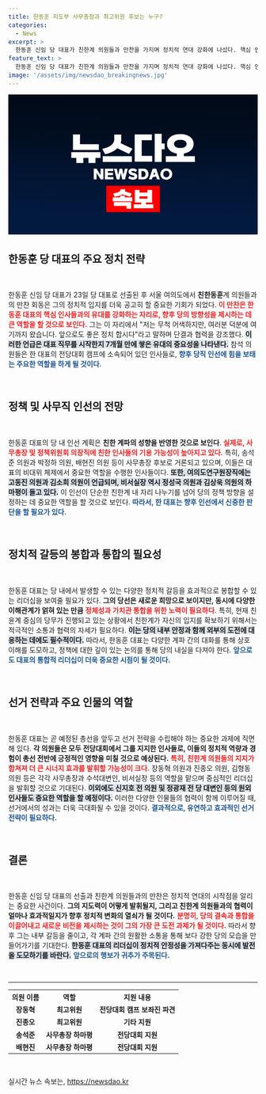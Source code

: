 ```yaml
---
title: 한동훈 지도부 사무총장과 최고위원 후보는 누구?
categories:
  - News
excerpt: >
  한동훈 신임 당 대표가 친한계 의원들과 만찬을 가지며 정치적 연대 강화에 나섰다. 핵심 인사 기용 여부가 주목받는 가운데, “팀 한동훈” 결집이 향후 당의 방향성을 좌우할 전망이다. 클릭해서 자세한 내용을 확인해보세요!
feature_text: >
  한동훈 신임 당 대표가 친한계 의원들과 만찬을 가지며 정치적 연대 강화에 나섰다. 핵심 인사 기용 여부가 주목받는 가운데, “팀 한동훈” 결집이 향후 당의 방향성을 좌우할 전망이다. 클릭해서 자세한 내용을 확인해보세요!
image: '/assets/img/newsdao_breakingnews.jpg'
---
```


<p><img src="/assets/img/newsdao_breakingnews.jpg" alt="implanttips 속보" /></p>

<h2 data-ke-size="size26">한동훈 당 대표의 주요 정치 전략</h2>

<p data-ke-size="size16">&nbsp;</p>

<p>한동훈 신임 당 대표가 23일 당 대표로 선출된 후 서울 여의도에서 <b>친한동훈</b>계 의원들과의 만찬 회동은 그의 정치적 입지를 더욱 공고히 할 중요한 기회가 되었다. <b><span style="color: #ee2323;">이 만찬은 한동훈 대표의 핵심 인사들과의 유대를 강화하는 자리로, 향후 당의 방향성을 제시하는 데 큰 역할을 할 것으로 보인다.</span></b> 그는 이 자리에서 "저는 무척 어색하지만, 여러분 덕분에 여기까지 왔습니다. 앞으로도 좋은 정치 합시다"라고 말하며 단결과 협력을 강조했다. <b><span style="background-color: #21538527;">이러한 언급은 대표 직무를 시작한지 7개월 만에 쌓은 유대의 중요성을 나타낸다.</span></b> 참석 의원들은 한 대표의 전당대회 캠프에 소속되어 있던 인사들로, <b><span style="color: #1a5490;">향후 당직 인선에 힘을 보태는 주요한 역할을 하게 될 것이다.</span></b></p>

<p data-ke-size="size16">&nbsp;</p>

<h2 data-ke-size="size26">정책 및 사무직 인선의 전망</h2>

<p data-ke-size="size16">&nbsp;</p>

<p>한동훈 대표의 당 내 인선 계획은 <b>친한 계파의 성향을 반영한 것으로 보인다</b>. <b><span style="color: #ee2323;">실제로, 사무총장 및 정책위원회 의장직에 친한 인사들의 기용 가능성이 높아지고 있다.</span></b> 특히, 송석준 의원과 박정하 의원, 배현진 의원 등이 사무총장 후보로 거론되고 있으며, 이들은 대표의 비대위 체제에서 중요한 역할을 수행한 인사들이다. <b><span style="background-color: #21538527;">또한, 여의도연구원장직에는 고동진 의원과 김소희 의원이 언급되며, 비서실장 역시 정성국 의원과 김상욱 의원의 하마평이 돌고 있다.</span></b> 이 인선이 단순한 친한계 내 자리 나누기를 넘어 당의 정책 방향을 설정하는 데 중요한 역할을 할 것으로 보인다. <b><span style="color: #1a5490;">따라서, 한 대표는 향후 인선에서 신중한 판단을 할 필요가 있다.</span></b></p>

<p data-ke-size="size16">&nbsp;</p>

<h2 data-ke-size="size26">정치적 갈등의 봉합과 통합의 필요성</h2>

<p data-ke-size="size16">&nbsp;</p>

<p>한동훈 대표는 당 내에서 발생할 수 있는 다양한 정치적 갈등을 효과적으로 봉합할 수 있는 리더십을 보여줄 필요가 있다. <b>그의 당선은 새로운 희망으로 보이지만, 동시에 다양한 이해관계가 얽혀 있는 만큼</b> <b><span style="color: #ee2323;">정체성과 가치관 통합을 위한 노력이 필요하다.</span></b> 특히, 현재 친윤계 중심의 당무가 진행되고 있는 상황에서 친한계가 자신의 입지를 확보하기 위해서는 적극적인 소통과 협력의 자세가 필요하다. <b><span style="background-color: #21538527;">이는 당의 내부 안정과 함께 외부의 도전에 대응하는 데에도 필수적이다.</span></b> 따라서, 한동훈 대표는 다양한 계파 간의 대화를 통해 상호 이해를 도모하고, 정책에 대한 깊이 있는 논의를 통해 당의 내실을 다져야 한다. <b><span style="color: #1a5490;">앞으로도 대표의 통합적 리더십이 더욱 중요한 시점이 될 것이다.</span></b></p>

<p data-ke-size="size16">&nbsp;</p>

<h2 data-ke-size="size26">선거 전략과 주요 인물의 역할</h2>

<p data-ke-size="size16">&nbsp;</p>

<p>한동훈 대표는 곧 예정된 총선을 앞두고 선거 전략을 수립해야 하는 중요한 과제에 직면해 있다. <b>각 의원들은 모두 전당대회에서 그를 지지한 인사들로, 이들의 정치적 역량과 경험이 총선 전반에 긍정적인 영향을 미칠 것으로 예상된다.</b> <b><span style="color: #ee2323;">특히, 친한계 의원들의 지지가 합쳐져 더 큰 시너지 효과를 발휘할 가능성이 크다.</span></b> 장동혁 의원과 진종오 의원, 김형동 의원 등은 각각 사무총장과 수석대변인, 비서실장 등의 역할을 맡으며 중심적인 리더십을 발휘할 것으로 기대된다. <b><span style="background-color: #21538527;">이외에도 신지호 전 의원 및 정광재 전 당 대변인 등의 원외 인사들도 중요한 역할을 할 예정이다.</span></b> 이러한 다양한 인물들의 협력이 함께 이루어질 때, 선거에서의 성과는 더욱 극대화될 수 있을 것이다. <b><span style="color: #1a5490;">결과적으로, 유연하고 효과적인 선거 전략이 필요하다.</span></b></p>

<p data-ke-size="size16">&nbsp;</p>

<h2 data-ke-size="size26">결론</h2>

<p data-ke-size="size16">&nbsp;</p>

<p>한동훈 신임 당 대표의 선출과 친한계 의원들과의 만찬은 정치적 연대의 시작점을 알리는 중요한 사건이다. <b>그의 지도력이 어떻게 발휘될지, 그리고 친한계 의원들과의 협력이 얼마나 효과적일지가 향후 정치적 변화의 열쇠가 될 것이다.</b> <b><span style="color: #ee2323;">분명히, 당의 결속과 통합을 이끌어내고 새로운 비전을 제시하는 것이 그의 가장 큰 도전 과제가 될 것이다.</span></b> 따라서 향후 그는 내부 갈등을 줄이고, 각 계파 간의 원활한 소통을 통해 보다 강한 당의 모습을 만들어가기를 기대한다. <b><span style="background-color: #21538527;">한동훈 대표의 리더십이 정치적 안정성을 가져다주는 동시에 발전을 도모하기를 바란다.</span></b> <b><span style="color: #1a5490;">앞으로의 행보가 귀추가 주목된다.</span></b></p>

<p data-ke-size="size16">&nbsp;</p>

<hr>

<table style="width:100%;">
  <tr>
    <th style="text-align: center;"><b>의원 이름</b></th>
    <th style="text-align: center;"><b>역할</b></th>
    <th style="text-align: center;"><b>지원 내용</b></th>
  </tr>
  <tr>
    <td style="text-align: center; height: 20px;"><b>장동혁</b></td>
    <td style="text-align: center; height: 20px;"><b>최고위원</b></td>
    <td style="text-align: center; height: 20px;"><b>전당대회 캠프 보좌진 파견</b></td>
  </tr>
  <tr>
    <td style="text-align: center; height: 20px;"><b>진종오</b></td>
    <td style="text-align: center; height: 20px;"><b>최고위원</b></td>
    <td style="text-align: center; height: 20px;"><b>기타 지원</b></td>
  </tr>
  <tr>
    <td style="text-align: center; height: 20px;"><b>송석준</b></td>
    <td style="text-align: center; height: 20px;"><b>사무총장 하마평</b></td>
    <td style="text-align: center; height: 20px;"><b>전당대회 지원</b></td>
  </tr>
  <tr>
    <td style="text-align: center; height: 20px;"><b>배현진</b></td>
    <td style="text-align: center; height: 20px;"><b>사무총장 하마평</b></td>
    <td style="text-align: center; height: 20px;"><b>전당대회 지원</b></td>
  </tr>
</table>

<p data-ke-size="size16">&nbsp;</p>
실시간 뉴스 속보는, <a href="https://newsdao.kr" rel="dofollow">https://newsdao.kr</a>


